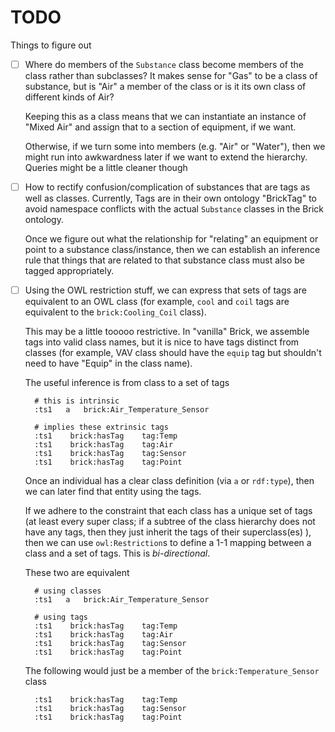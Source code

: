 # TODO

Things to figure out

- [ ] Where do members of the `Substance` class become members of the class rather than subclasses?
  It makes sense for "Gas" to be a class of substance, but is "Air" a member of the class
  or is it its own class of different kinds of Air?

  Keeping this as a class means that we can instantiate an instance of "Mixed Air" and
  assign that to a section of equipment, if we want.

  Otherwise, if we turn some into members (e.g. "Air" or "Water"), then we might
  run into awkwardness later if we want to extend the hierarchy. Queries might be a little
  cleaner though

- [ ] How to rectify confusion/complication of substances that are tags as well as classes.
  Currently, Tags are in their own ontology "BrickTag" to avoid namespace conflicts with
  the actual `Substance` classes in the Brick ontology.

  Once we figure out what the relationship for "relating" an equipment or point to a
  substance class/instance, then we can establish an inference rule that things that
  are related to that substance class must also be tagged appropriately.

- [ ] Using the OWL restriction stuff, we can express that sets of tags are equivalent to
  an OWL class (for example, `cool` and `coil` tags are equivalent to the `brick:Cooling_Coil`
  class).

  This may be a little tooooo restrictive. In "vanilla" Brick, we assemble tags into valid
  class names, but it is nice to have tags distinct from classes (for example, VAV class
  should have the `equip` tag but shouldn't need to have "Equip" in the class name).

  The useful inference is from class to a set of tags

  ```
    # this is intrinsic
    :ts1   a   brick:Air_Temperature_Sensor

    # implies these extrinsic tags
    :ts1    brick:hasTag    tag:Temp
    :ts1    brick:hasTag    tag:Air
    :ts1    brick:hasTag    tag:Sensor
    :ts1    brick:hasTag    tag:Point
  ```

  Once an individual has a clear class definition (via `a` or `rdf:type`), then we can later
  find that entity using the tags.

  If we adhere to the constraint that each class has a unique set of tags (at least every super
  class; if a subtree of the class hierarchy does not have any tags, then they just inherit the
  tags of their superclass(es) ), then we can use `owl:Restriction`s to define a 1-1 mapping
  between a class and a set of tags. This is *bi-directional*.

  These two are equivalent

  ```
    # using classes
    :ts1   a   brick:Air_Temperature_Sensor

    # using tags
    :ts1    brick:hasTag    tag:Temp
    :ts1    brick:hasTag    tag:Air
    :ts1    brick:hasTag    tag:Sensor
    :ts1    brick:hasTag    tag:Point
  ```

  The following would just be a member of the `brick:Temperature_Sensor` class

  ```
    :ts1    brick:hasTag    tag:Temp
    :ts1    brick:hasTag    tag:Sensor
    :ts1    brick:hasTag    tag:Point
  ```
